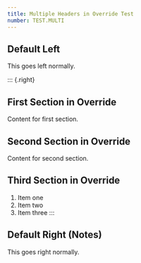 ```yaml
---
title: Multiple Headers in Override Test
number: TEST.MULTI
---
```


## Default Left
This goes left normally.

::: {.right}
## First Section in Override
Content for first section.

## Second Section in Override
Content for second section.

## Third Section in Override
1. Item one
2. Item two
3. Item three
:::

## Default Right (Notes)
This goes right normally.
